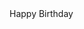 <!DOCTYPE html>
<html>

<head>
  <meta charset="utf-8">
  <meta name="viewport" content="width=device-width">
  <title>replit</title>
  <link href="style.css" rel="stylesheet" type="text/css" />
  <script>
    alert("Halo Joaquin");
    alert("Saya mau ngomong sesuatu nih");
    alert("Hari ini kan tanggal 4 September");
    alert("Happy Birthday Ya");
  </script> 
</head>

<body>
  Happy Birthday
  <script src="script.js"></script>
</body>
